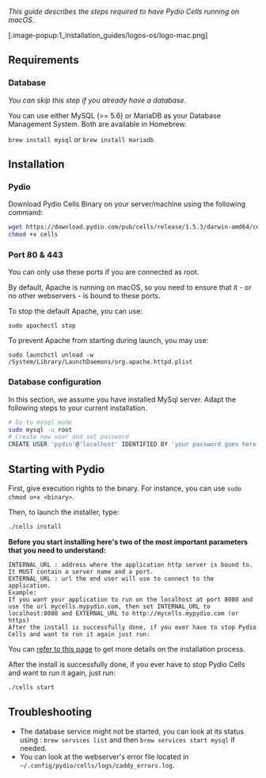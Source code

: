 _This guide describes the steps required to have Pydio Cells running on macOS_.

[:image-popup:1_installation_guides/logos-os/logo-mac.png]

## Requirements

### Database

*You can skip this step if you already have a database*.

You can use either MySQL (>= 5.6) or MariaDB as your Database Management System. Both are available in Homebrew.

```brew install mysql```
or
```brew install mariadb```

## Installation

### Pydio

Download Pydio Cells Binary on your server/machine using the following command:

```sh
wget https://download.pydio.com/pub/cells/release/1.5.3/darwin-amd64/cells
chmod +x cells
```

### Port 80 & 443

You can only use these ports if you are connected as root.

By default, Apache is running on macOS, so you need to ensure that it - or no other webservers - is bound to these ports.

To stop the default Apache, you can use:

```sudo apachectl stop```

To prevent Apache from starting during launch, you may use:

```sudo launchctl unload -w /System/Library/LaunchDaemons/org.apache.httpd.plist```

### Database configuration

In this section, we assume you have installed MySql server. Adapt the following steps to your current installation.

```sh
# Go to mysql mode
sudo mysql -u root
# Create new user and set password
CREATE USER 'pydio'@'localhost' IDENTIFIED BY 'your password goes here';
```

## Starting with Pydio

First, give execution rights to the binary. For instance, you can use `sudo chmod u+x <binary>`.

Then, to launch the installer, type:

```sh
./cells install
```

**Before you start installing here's two of the most important parameters that you need to understand:**
```
INTERNAL_URL : address where the application http server is bound to. It MUST contain a server name and a port.
EXTERNAL_URL : url the end user will use to connect to the application.
Example:
If you want your application to run on the localhost at port 8080 and use the url mycells.mypydio.com, then set INTERNAL_URL to localhost:8080 and EXTERNAL_URL to http://mycells.mypydio.com (or https)
After the install is successfully done, if you ever have to stop Pydio Cells and want to run it again just run:
```

You can [refer to this page](/en/docs/cells/v1/install-pydio-cells) to get more details on the installation process.

After the install is successfully done, if you ever have to stop Pydio Cells and want to run it again, just run:

```sh
./cells start
```

## Troubleshooting

- The database service might not be started, you can look at its status using : `brew services list` and then `brew services start mysql` if needed.
- You can look at the webserver's error file located in `~/.config/pydio/cells/logs/caddy_errors.log`.
